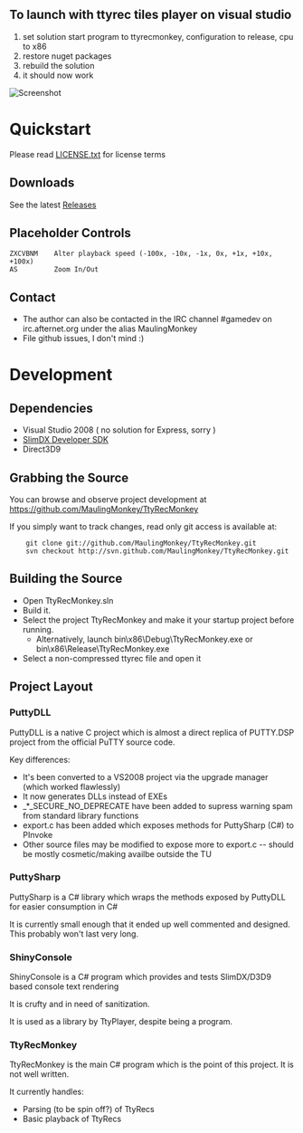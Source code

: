 ## To launch with ttyrec tiles player on visual studio

1. set solution start program to ttyrecmonkey, configuration to release, cpu to x86
2. restore nuget packages
3. rebuild the solution
4. it should now work


![Screenshot](https://raw.githubusercontent.com/MaulingMonkey/TtyRecMonkey/master/.projnfo/screenshots/Untitled.png)

# Quickstart

Please read [LICENSE.txt](https://github.com/MaulingMonkey/TtyRecMonkey/blob/master/LICENSE.txt) for license terms

## Downloads

See the latest [Releases](https://github.com/MaulingMonkey/TtyRecMonkey/releases)

## Placeholder Controls

```
ZXCVBNM    Alter playback speed (-100x, -10x, -1x, 0x, +1x, +10x, +100x)
AS         Zoom In/Out
```

## Contact

- The author can also be contacted in the IRC channel #gamedev on irc.afternet.org under the alias MaulingMonkey
- File github issues, I don't mind :)



# Development

## Dependencies

- Visual Studio 2008    ( no solution for Express, sorry )
- [SlimDX Developer SDK](http://slimdx.org/download.php)
- Direct3D9

## Grabbing the Source

You can browse and observe project development at https://github.com/MaulingMonkey/TtyRecMonkey

If you simply want to track changes, read only git access is available at:
```
	git clone git://github.com/MaulingMonkey/TtyRecMonkey.git
	svn checkout http://svn.github.com/MaulingMonkey/TtyRecMonkey.git
```

## Building the Source

- Open TtyRecMonkey.sln
- Build it.
- Select the project TtyRecMonkey and make it your startup project before running.
  - Alternatively, launch bin\x86\Debug\TtyRecMonkey.exe or bin\x86\Release\TtyRecMonkey.exe
- Select a non-compressed ttyrec file and open it

## Project Layout

### PuttyDLL

PuttyDLL is a native C project which is almost a direct replica of PUTTY.DSP project from the official PuTTY source code.

Key differences:

- It's been converted to a VS2008 project via the upgrade manager (which worked flawlessly)
- It now generates DLLs instead of EXEs
- _*_SECURE_NO_DEPRECATE have been added to supress warning spam from standard library functions
- export.c has been added which exposes methods for PuttySharp (C#) to PInvoke
- Other source files may be modified to expose more to export.c -- should be mostly cosmetic/making availbe outside the TU


### PuttySharp

PuttySharp is a C# library which wraps the methods exposed by PuttyDLL for easier consumption in C#

It is currently small enough that it ended up well commented and designed.  This probably won't last very long.


### ShinyConsole

ShinyConsole is a C# program which provides and tests SlimDX/D3D9 based console text rendering

It is crufty and in need of sanitization.

It is used as a library by TtyPlayer, despite being a program.



### TtyRecMonkey

TtyRecMonkey is the main C# program which is the point of this project.  It is not well written.

It currently handles:

- Parsing (to be spin off?) of TtyRecs
- Basic playback of TtyRecs
